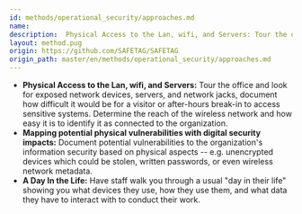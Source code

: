 ```yaml
---
id: methods/operational_security/approaches.md
name: 
description:  Physical Access to the Lan, wifi, and Servers: Tour the office and look for exposed network devices, servers, and network jacks, document how difficult it would be for a visitor or after-hours break-in to access sensitive systems....
layout: method.pug
origin: https://github.com/SAFETAG/SAFETAG
origin_path: master/en/methods/operational_security/approaches.md
---
```


* **Physical Access to the Lan, wifi, and Servers:** Tour the office and look for exposed network devices, servers, and network jacks, document how difficult it would be for a visitor or after-hours break-in to access sensitive systems. Determine the reach of the wireless network and how easy it is to identify it as connected to the organization.
* **Mapping potential physical vulnerabilities with digital security impacts:**  Document potential vulnerabilities to the organization's information security based on physical aspects -- e.g. unencrypted devices which could be stolen, written passwords, or even wireless network metadata.
* **A Day In the Life:** Have staff walk you through a usual "day in their life" showing you what devices they use, how they use them, and what data they have to interact with to conduct their work.


